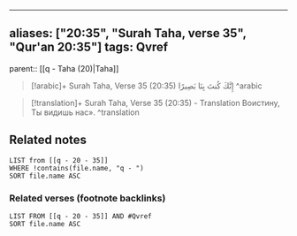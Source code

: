 
---
aliases: ["20:35", "Surah Taha, verse 35", "Qur'an 20:35"]
tags: Qvref
---

parent:: [[q - Taha (20)|Taha]]

> [!arabic]+ Surah Taha, Verse 35 (20:35)
> <span class="quran-arabic">إِنَّكَ كُنتَ بِنَا بَصِيرًا</span>
^arabic

> [!translation]+ Surah Taha, Verse 35 (20:35) - Translation
> Воистину, Ты видишь нас».
^translation



## Related notes
```dataview
LIST from [[q - 20 - 35]]
WHERE !contains(file.name, "q - ")
SORT file.name ASC
```

### Related verses (footnote backlinks)
```dataview
LIST FROM [[q - 20 - 35]] AND #Qvref
SORT file.name ASC
```

